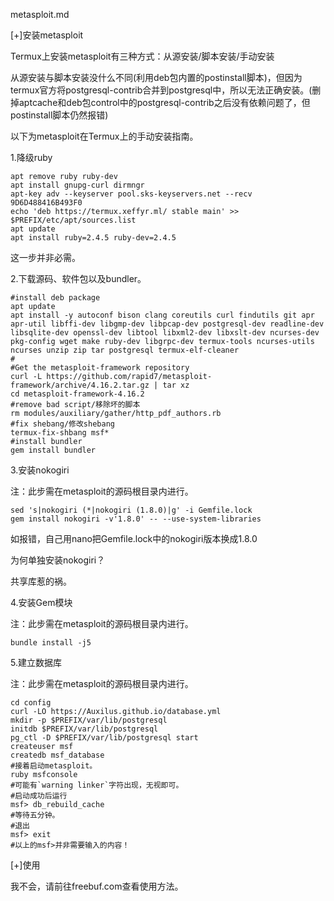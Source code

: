 metasploit.md

[+]安装metasploit

Termux上安装metasploit有三种方式：从源安装/脚本安装/手动安装

从源安装与脚本安装没什么不同(利用deb包内置的postinstall脚本)，但因为termux官方将postgresql-contrib合并到postgresql中，所以无法正确安装。(删掉aptcache和deb包control中的postgresql-contrib之后没有依赖问题了，但postinstall脚本仍然报错)

以下为metasploit在Termux上的手动安装指南。

1.降级ruby

```shell
apt remove ruby ruby-dev
apt install gnupg-curl dirmngr
apt-key adv --keyserver pool.sks-keyservers.net --recv 9D6D488416B493F0
echo 'deb https://termux.xeffyr.ml/ stable main' >> $PREFIX/etc/apt/sources.list
apt update
apt install ruby=2.4.5 ruby-dev=2.4.5
```
这一步并非必需。

2.下载源码、软件包以及bundler。

```shell
#install deb package
apt update
apt install -y autoconf bison clang coreutils curl findutils git apr apr-util libffi-dev libgmp-dev libpcap-dev postgresql-dev readline-dev libsqlite-dev openssl-dev libtool libxml2-dev libxslt-dev ncurses-dev pkg-config wget make ruby-dev libgrpc-dev termux-tools ncurses-utils ncurses unzip zip tar postgresql termux-elf-cleaner
#
#Get the metasploit-framework repository
curl -L https://github.com/rapid7/metasploit-framework/archive/4.16.2.tar.gz | tar xz
cd metasploit-framework-4.16.2
#remove bad script/移除坏的脚本
rm modules/auxiliary/gather/http_pdf_authors.rb
#fix shebang/修改shebang
termux-fix-shbang msf*
#install bundler
gem install bundler
```

3.安装nokogiri

注：此步需在metasploit的源码根目录内进行。

```shell
sed 's|nokogiri (*|nokogiri (1.8.0)|g' -i Gemfile.lock  
gem install nokogiri -v'1.8.0' -- --use-system-libraries
```
如报错，自己用nano把Gemfile.lock中的nokogiri版本换成1.8.0

为何单独安装nokogiri？

共享库惹的祸。

4.安装Gem模块

注：此步需在metasploit的源码根目录内进行。

```shell
bundle install -j5
```

5.建立数据库

注：此步需在metasploit的源码根目录内进行。

```shell
cd config
curl -LO https://Auxilus.github.io/database.yml
mkdir -p $PREFIX/var/lib/postgresql
initdb $PREFIX/var/lib/postgresql
pg_ctl -D $PREFIX/var/lib/postgresql start
createuser msf
createdb msf_database
#接着启动metasploit。
ruby msfconsole
#可能有`warning linker`字符出现，无视即可。
#启动成功后运行
msf> db_rebuild_cache
#等待五分钟。
#退出
msf> exit
#以上的msf>并非需要输入的内容！
```


[+]使用

我不会，请前往freebuf.com查看使用方法。
